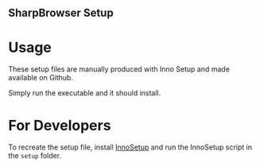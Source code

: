 ## SharpBrowser Setup

# Usage

These setup files are manually produced with Inno Setup and made available on Github. 

Simply run the executable and it should install.

# For Developers

To recreate the setup file, install [InnoSetup](https://jrsoftware.org/isinfo.php) and run the InnoSetup script in the `setup` folder.